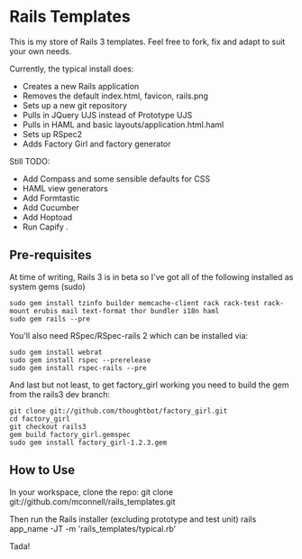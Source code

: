 # Rails Templates

This is my store of Rails 3 templates. Feel free to fork, fix and adapt to suit your own needs.

Currently, the typical install does:

* Creates a new Rails application
* Removes the default index.html, favicon, rails.png
* Sets up a new git repository
* Pulls in JQuery UJS instead of Prototype UJS
* Pulls in HAML and basic layouts/application.html.haml
* Sets up RSpec2
* Adds Factory Girl and factory generator

Still TODO:

* Add Compass and some sensible defaults for CSS
* HAML view generators
* Add Formtastic
* Add Cucumber
* Add Hoptoad
* Run Capify .

## Pre-requisites
At time of writing, Rails 3 is in beta so I've got all of the following installed as system gems (sudo)

    sudo gem install tzinfo builder memcache-client rack rack-test rack-mount erubis mail text-format thor bundler i18n haml
    sudo gem rails --pre

You'll also need RSpec/RSpec-rails 2 which can be installed via:

    sudo gem install webrat
    sudo gem install rspec --prerelease
    sudo gem install rspec-rails --pre

And last but not least, to get factory_girl working you need to build the gem from the rails3 dev branch:

    git clone git://github.com/thoughtbot/factory_girl.git
    cd factory_girl
    git checkout rails3
    gem build factory_girl.gemspec
    sudo gem install factory_girl-1.2.3.gem

## How to Use
In your workspace, clone the repo:
    git clone git://github.com/mconnell/rails_templates.git

Then run the Rails installer (excluding prototype and test unit)
    rails app_name -JT -m 'rails_templates/typical.rb'

Tada!
